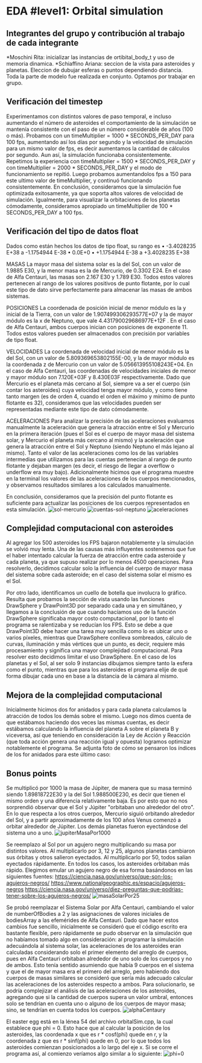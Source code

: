 # EDA #level1: Orbital simulation

## Integrantes del grupo y contribución al trabajo de cada integrante

*Moschini Rita: inicializar las instancias de ortibital_body_t y uso de memoria dinamica.
*Schiaffino Ariana: seccion de la vista para asteroides y planetas. Eleccion de dubujar esferas o
puntos dependiendo distancia.
Toda la parte de modelo fue realizada en conjunto. Optamos por trabajar en grupo.


## Verificación del timestep

Experimentamos con distintos valores de paso temporal, e incluso aumentando el número de asteroides
el comportamiento de la simulación se mantenía consistente con el paso de un número considerable de
años (100 o más). Probamos con un timeMultiplier = 1000 * SECONDS_PER_DAY para 100 fps, aumentando
así los días por segundo y la velocidad de simulación para un mismo valor de fps, es decir 
aumentamos la cantidad de cálculos por segundo. Aun así, la simulación funcionaba consistentemente. 
Repetimos la experiencia con timeMultiplier = 1500 * SECONDS_PER_DAY y con
timeMultiplier = 2000 * SECONDS_PER_DAY  y el modo de funcionamiento se repitió. Luego probamos 
aumentandolos fps a 150 para este ultimo valor de timeMultiplier, y continuó funcionando 
consistentemente.
En conclusión, consideramos que la simulación fue optimizada exitosamente, ya que soporta altos 
valores de velocidad de simulación. Igualmente, para visualizar la orbitaciones de los planetas
cómodamente, consideramos apropiado un timeMultiplier de 100 * SECONDS_PER_DAY a 100 fps.



## Verificación del tipo de datos float

Dados como están hechos los datos de tipo float, su rango es
•	-3.4028235 E+38 a -1.1754944 E-38
•	0.0E+0
•	+1.1754944 E-38 a +3.4028235 E+38

MASAS
La mayor masa del sistema solar es la del Sol, con un valor de 1.9885 E30, y la menor masa es la de
Mercurio, de 0.3302 E24. En el caso de Alfa Centauri, las masas son 2.167 E30 y 1.789 E30. Todos 
estos valores pertenecen al rango de los valores positivos de punto flotante, por lo cual este tipo
de dato sirve perfectamente para almacenar las masas de ambos sistemas.

POSICIONES
La coordenada de posición inicial de menor módulo es la y inicial de la Tierra, con un valor de 
1.907499306293577E+07 y la de mayor módulo es la x de Neptuno, que vale 4.431790029686977E+12F .
En el caso de Alfa Centauri, ambos cuerpos inician con posiciones de exponente 11. Todos estos 
valores pueden ser almacenados con precisión por variables de tipo float.

VELOCIDADES
La coordenada de velocidad inicial de menor módulo es la del Sol, con un valor de 
5.809369653802155E-00, y la de mayor módulo es la coordenada z de Mercurio con un valor de
5.056613955108243E+04. En el caso de Alfa Centauri, las coordenadas de velocidades iniciales de
menor y mayor módulo son 7.120E+03F y 8.430E03F respectivamente. Dado que Mercurio es el planeta
más cercano al Sol, siempre va a ser el cuerpo (sin contar los asteroides) cuya velocidad tenga
mayor módulo, y como tiene tanto margen (es de orden 4, cuando el orden el máximo y mínimo de punto
flotante es 32), consideramos que las velocidades pueden ser representadas mediante este tipo de
dato cómodamente.

ACELERACIONES
Para analizar la precisión de las aceleraciones evaluamos manualmente la aceleración que genera la
atracción entre el Sol y Mercurio en la primera iteración (pues el Sol es el cuerpo de mayor masa
del sistema solar, y Mercurio el planeta más cercano al mismo) y la aceleración que genera la 
atracción entre el Sol y Neptuno (siendo Neptuno el más lejano al mismo). Tanto el valor de las 
aceleraciones como los de las variables intermedias que utilizamos para las cuentas pertenecían al 
rango de punto flotante y dejaban margen (es decir, el riesgo de llegar a overflow o underflow era
muy bajo). Adicionalmente hicimos que el programa muestre en la terminal los valores de las 
aceleraciones de los cuerpos mencionados, y observamos resultados similares a los calculados manualmente.

En conclusión, consideramos que la precisión del punto flotante es suficiente para actualizar las
posiciones de los cuerpos representados en esta simulación.
![sol-mercurio](https://github.com/user-attachments/assets/a36dd832-aeeb-4c87-bb31-1ff1fd15cba3)
![cuentas-sol-neptuno](https://github.com/user-attachments/assets/124a0ab9-ff6c-474f-96a0-9fadbc17c485)
![aceleraciones](https://github.com/user-attachments/assets/a0c9a90c-74c3-4415-aaed-ded2bd35dd49)


## Complejidad computacional con asteroides
Al agregar los 500 asteroides los FPS bajaron notablemente y la simulación se volvió muy lenta. Una
de las causas más influyentes sostenemos que fue el haber intentado calcular la fuerza de atracción 
entre cada asteroide y cada planeta, ya que supuso realizar por lo menos 4500 operaciones. Para 
resolverlo, decidimos calcular solo la influencia del cuerpo de mayor masa del sistema sobre cada 
asteroide; en el caso del sistema solar el mismo es el Sol.

Por otro lado, identificamos un cuello de botella que involucra lo gráfico. Resulta que  probamos 
la sección de vista usando las funciones DrawSphere y DrawPoint3D por separado cada una y en 
simultáneo, y llegamos a la conclusión de que cuando hacíamos uso de la función DrawSphere 
significaba mayor costo computacional, por lo tanto el programa se ralentizaba y se reducían los FPS.
Esto se debe a que DrawPoint3D debe hacer una tarea muy sencilla como lo es ubicar uno o varios
píxeles, mientras que DrawSphere conlleva sombreados, cálculo de curvas, iluminación y más vértices 
que un punto, es decir, requiere más procesamiento y significa una mayor complejidad computacional.
Para resolver esto decidimos limitar el uso DrawSphere. En el caso de los planetas y el Sol, al ser
solo 9 instancias dibujamos siempre tanto la esfera como el punto, mientras que para los asteroides
el programa elije de qué forma dibujar cada uno en base a la distancia de la cámara al mismo.



## Mejora de la complejidad computacional
Inicialmente hicimos dos for anidados y para cada planeta calculamos la atracción de todos los demás
sobre el mismo. Luego nos dimos cuenta de que estábamos haciendo dos veces las mismas cuentas, es 
decir estábamos calculando la influencia del planeta A sobre el planeta B y viceversa, así que 
teniendo en consideración la Ley de Acción y Reacción (que toda acción genera una reacción igual 
y opuesta) logramos optimizar notablemente el programa. Se adjunta foto de cómo se pensaron los 
índices de los for anidados para este último caso:



## Bonus points
Se multiplicó por 1000 la masa de Júpiter, de manera que su masa terminó siendo 1.89818722E30
y la del Sol 1.988500E230, es decir que tienen el mismo orden y una diferencia relativamente baja.
Es por esto que no nos sorprendió observar que el Sol y Júpiter "orbitaban uno alrededor del otro". 
En lo que respecta a los otros cuerpos, Mercurio siguió orbitando alrededor del Sol, y a partir 
aproximadamente de los 100 años Venus comenzó a orbitar alrededor de Júpiter. Los demás planetas
fueron eyectándose del sistema uno a uno.
![jupiterMasaPor1000](https://github.com/user-attachments/assets/57979b52-1ba4-447e-aa73-b948bd7ae1c2)

Se reemplazo al Sol por un agujero negro multiplicando su masa por distintos valores. Al
multiplicarlo por 3, 12 y 25, algunos planetas cambiaron sus órbitas y otros salieron eyectados. Al 
multiplicarlo por 50, todos salían eyectados rápidamente. En todos los casos, los asteroides
orbitaban más rápido.
Elegimos emular un agujero negro de esa forma basándonos en las siguientes fuentes:
https://ciencia.nasa.gov/universo/que-son-los-agujeros-negros/
https://www.nationalgeographic.es/espacio/agujeros-negros
https://ciencia.nasa.gov/universo/diez-preguntas-que-podrias-tener-sobre-los-agujeros-negros/
![masaSolarPor25](https://github.com/user-attachments/assets/77407763-8629-48a8-9d20-46475a4fe87b)

Se probó reemplazar el Sistema Solar por Alfa Centauri, cambiando el valor de numberOfBodies a 2
y las asignaciones de valores iniciales de bodiesArray a las efemérides de Alfa Centauri. Dado que 
hacer estos cambios fue sencillo, inicialmente se consideró que el código escrito era bastante
flexible, pero rápidamente se pudo observar en la simulación que no habíamos tomado algo en
consideración: al programar la simulación adecuándola al sistema solar, las aceleraciones de los 
asteroides eran calculadas considerando solo el primer elemento del arreglo de cuerpos, pues en 
Alfa Centauri orbitaban alrededor de uno solo de los cuerpos y no de ambos. Esto tenía sentido 
asumiendo que había 9 cuerpos en el sistema y que el de mayor masa era el primero del arreglo,
pero habiendo dos cuerpos de masas similares se consideró que sería más adecuado calcular las 
aceleraciones de los asteroides respecto a ambos. Para solucionarlo, se podría complejizar el 
análisis de las aceleraciones de los asteroides, agregando que si la cantidad de cuerpos supera un 
valor umbral, entonces solo se tendrían en cuenta uno o alguno de los cuerpos de mayor masa; sino, 
se tendrían en cuenta todos los cuerpos.
![alphaCentaury](https://github.com/user-attachments/assets/0bc5bc47-6a98-4f67-8237-5493dc27b20b)


El easter egg está en la lénea 54 del archivo orbitalSim.cpp, la cual establece que phi = 0. Esto
hace que al calcular la posición de los asteroides, las coordenada x que es r * cosf(phi) quede en 
r, y la coordenada z que es r * sinf(phi) quede en 0, por lo que todos los asteroides comienzan
posicionados a lo largo del eje x. Si se corre el programa así, al comienzo veríamos algo similar a
lo siguiente:
![phi=0](https://github.com/user-attachments/assets/97a79782-65b4-4209-906b-139f39035162)
